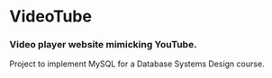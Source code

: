 # VideoTube

### Video player website mimicking YouTube.

Project to implement MySQL for a Database Systems Design course.  

